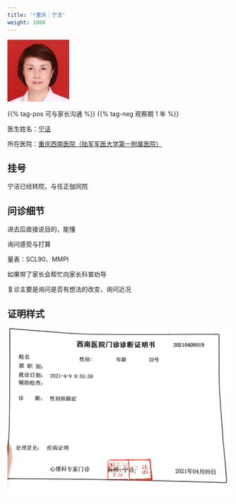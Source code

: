 ```yaml
---
title: '*重庆｜宁洁'
weight: 1000
---
```


![doctor](doctor.jpg)

{{% tag-pos 可与家长沟通 %}} {{% tag-neg 观察期 1 年 %}}

医生姓名：[宁洁](https://www.haodf.com/doctor/1129160221.html)

所在医院：[重庆西南医院（陆军军医大学第一附属医院）](https://amap.com/place/B00170914B)

## 挂号

宁洁已经转院，与任正伽同院

## 问诊细节

进去后直接说目的，能懂

询问感受与打算

量表：SCL90、MMPI

如果带了家长会帮忙向家长科普劝导

复诊主要是询问是否有想法的改变，询问近况

## 证明样式

![证明](proof.jpg)
